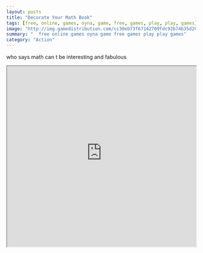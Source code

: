 ```yaml
---
layout: posts
title: "Decorate Your Math Book"
tags: [free, online, games, oyna, game, free, games, play, play, games]
image: "http://img.gamedistribution.com/cc30eb73f67142709fdc92b74b35d281.jpg"
summary: "  free online games oyna game free games play play games"
category: "Action"
---
```


who says math can t be interesting and fabulous

<iframe width="100%" height="480px;" src="http://flash.gamedistribution.com?game=cc30eb73f67142709fdc92b74b35d281"></iframe>